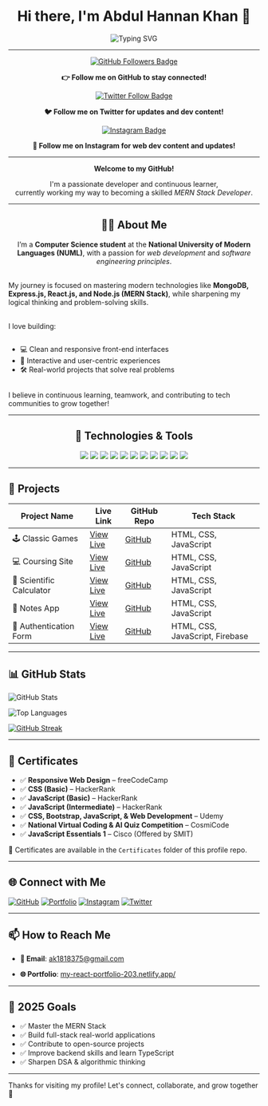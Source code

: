 <!-- Main Heading -->
<h1 align="center">Hi there, I'm Abdul Hannan Khan 👋</h1>

<p align="center">
  <img src="https://readme-typing-svg.demolab.com?font=Fira+Code&size=22&pause=1000&center=true&vCenter=true&width=435&lines=Welcome+to+my+GitHub!;I'm+a+Frontend+Developer.;Learning+MERN+Stack+Development.;A+JavaScript+Enthusiast." alt="Typing SVG" />
</p>

---

<!-- GitHub Follow -->
<p align="center">
  <a href="https://github.com/Hannankhan203" target="_blank">
    <img src="https://img.shields.io/github/followers/Hannankhan203?label=Follow&style=social" alt="GitHub Followers Badge" />
  </a>
</p>

<p align="center">
  <strong>👉 Follow me on GitHub to stay connected!</strong>
</p>

<!-- [![LinkedIn](https://img.shields.io/badge/LinkedIn-Follow-blue?logo=linkedin&style=social)](https://www.linkedin.com/in/abdul-hannan-khan-bab1a7361/) -->

<!-- Twitter Follow -->
<p align="center">
  <a href="https://x.com/Hannankhan203" target="_blank">
    <img src="https://img.shields.io/twitter/follow/Hannankhan203?style=social" alt="Twitter Follow Badge" />
  </a>
</p>

<p align="center">
  <strong>🐦 Follow me on Twitter for updates and dev content!</strong>
</p>

<!-- Instagram Follow -->
<p align="center">
  <a href="https://www.instagram.com/thewebdev_journey/" target="_blank">
    <img src="https://img.shields.io/badge/Follow@thewebdev__journey-E4405F?style=for-the-badge&logo=instagram&logoColor=white" alt="Instagram Badge" />
  </a>
</p>

<p align="center">
  <strong>📸 Follow me on Instagram for web dev content and updates!</strong>
</p>

---

<!-- Introduction -->
<p align="center">
  <strong>Welcome to my GitHub!</strong>
</p>

<p align="center">
  I'm a passionate developer and continuous learner,<br>
  currently working my way to becoming a skilled <em>MERN Stack Developer</em>.
</p>

---

<!-- About Section -->
<h2 align="center">👨‍💻 About Me</h2>

<!-- About Me -->
<p align="center">
  I’m a <strong>Computer Science student</strong> at the <strong>National University of Modern Languages (NUML)</strong>, with a passion for <em>web development</em> and <em>software engineering principles</em>.<br><br>
  
  My journey is focused on mastering modern technologies like <strong>MongoDB, Express.js, React.js, and Node.js (MERN Stack)</strong>, while sharpening my logical thinking and problem-solving skills.<br><br>
  
  I love building:<br>
  <ul style="display: inline-block; text-align: left;">
    <li>💻 Clean and responsive front-end interfaces</li>
    <li>🎯 Interactive and user-centric experiences</li>
    <li>🛠️ Real-world projects that solve real problems</li>
  </ul><br>
  
  I believe in continuous learning, teamwork, and contributing to tech communities to grow together!
</p>

---

<!-- Technologies and Tools -->
<h2 align="center">🔧 Technologies & Tools</h2>

<p align="center">
  <img src="https://img.shields.io/badge/JavaScript-F7DF1E?style=for-the-badge&logo=javascript&logoColor=black" />
  <img src="https://img.shields.io/badge/HTML5-E34F26?style=for-the-badge&logo=html5&logoColor=white" />
  <img src="https://img.shields.io/badge/CSS3-1572B6?style=for-the-badge&logo=css3&logoColor=white" />
  <img src="https://img.shields.io/badge/React-20232A?style=for-the-badge&logo=react&logoColor=61DAFB" />
  <img src="https://img.shields.io/badge/Bootstrap-7952B3?style=for-the-badge&logo=bootstrap&logoColor=white" />
  <img src="https://img.shields.io/badge/Git-F05032?style=for-the-badge&logo=git&logoColor=white" />
  <img src="https://img.shields.io/badge/GitHub-181717?style=for-the-badge&logo=github&logoColor=white" />
  <img src="https://img.shields.io/badge/VS%20Code-007ACC?style=for-the-badge&logo=visualstudiocode&logoColor=white" />
  <img src="https://img.shields.io/badge/Netlify-00C7B7?style=for-the-badge&logo=netlify&logoColor=white" />
  <img src="https://img.shields.io/badge/Firebase-FFCA28?style=for-the-badge&logo=firebase&logoColor=black" />
  <img src="https://img.shields.io/badge/GSAP-88CE02?style=for-the-badge&logo=greensock&logoColor=white" />
</p>

<!-- ![Node.js](https://img.shields.io/badge/-Node.js-339933?logo=node.js&logoColor=fff) -->
<!-- [![Bitbucket](https://img.shields.io/badge/Bitbucket-Visit-0052CC?logo=bitbucket&logoColor=white)](https://bitbucket.org/yourusername/) -->

---

## 📘 Projects

| Project Name             | Live Link                                                           | GitHub Repo                                                        | Tech Stack                      |
| ------------------------ | ------------------------------------------------------------------- | ------------------------------------------------------------------ | ------------------------------- |
| 🕹️ Classic Games         | [View Live](https://hannankhan203.github.io/Classic-Games/)         | [GitHub](https://github.com/Hannankhan203/Games)                   | HTML, CSS, JavaScript           |
| 💻 Coursing Site         | [View Live](https://hannankhan203.github.io/Coursing-Site/)         | [GitHub](https://github.com/Hannankhan203/Coursing-Site)           | HTML, CSS, JavaScript           |
| 🧮 Scientific Calculator | [View Live](https://hannankhan203.github.io/Scientific-Calculator/) | [GitHub](https://github.com/Hannankhan203/Scientific-Calculator)   | HTML, CSS, JavaScript           |
| 📓 Notes App             | [View Live](https://hannankhan203.github.io/Notes/)                 | [GitHub](https://github.com/Hannankhan203/Notes)                   | HTML, CSS, JavaScript           |
| 🔐 Authentication Form   | [View Live](https://authentication-form-203.netlify.app/)           | [GitHub](https://github.com/Hannankhan203/Authentication-Form.git) | HTML, CSS, JavaScript, Firebase |

---

## 📊 GitHub Stats

![GitHub Stats](https://github-readme-stats.vercel.app/api?username=Hannankhan203&show_icons=true&theme=default)

![Top Languages](https://github-readme-stats.vercel.app/api/top-langs/?username=Hannankhan203&layout=compact&theme=default)

[![GitHub Streak](https://github-readme-streak-stats.herokuapp.com/?user=Hannankhan203&theme=default)](https://git.io/streak-stats)

<!-- [![trophy](https://github-profile-trophy.vercel.app/?username=Hannankhan203&theme=algolia)](https://github.com/ryo-ma/github-profile-trophy) -->

<!-- ![Profile Views](https://komarev.com/ghpvc/?username=Hannankhan203&label=Profile%20views&color=0e75b6&style=flat) -->

---

## 🏅 Certificates

- ✅ **Responsive Web Design** – freeCodeCamp
- ✅ **CSS (Basic)** – HackerRank
- ✅ **JavaScript (Basic)** – HackerRank
- ✅ **JavaScript (Intermediate)** – HackerRank
- ✅ **CSS, Bootstrap, JavaScript, & Web Development** – Udemy
- ✅ **National Virtual Coding & AI Quiz Competition** – CosmiCode
- ✅ **JavaScript Essentials 1** – Cisco (Offered by SMIT)

📁 Certificates are available in the `Certificates` folder of this profile repo.

---

## 🌐 Connect with Me

<!-- [![LinkedIn](https://img.shields.io/badge/-LinkedIn-blue?logo=linkedin&logoColor=white)](https://www.linkedin.com/in/abdul-hannan-khan-bab1a7361/) -->

[![GitHub](https://img.shields.io/badge/-GitHub-181717?logo=github&logoColor=white)](https://github.com/Hannankhan203)
[![Portfolio](https://img.shields.io/badge/-Portfolio-000?logo=firefox&logoColor=white)](https://my-react-portfolio-203.netlify.app/)
[![Instagram](https://img.shields.io/badge/-Instagram-E4405F?logo=instagram&logoColor=white)](https://www.instagram.com/thewebdev_journey/)
[![Twitter](https://img.shields.io/badge/-Twitter-1DA1F2?logo=twitter&logoColor=white)](https://x.com/Hannankhan203)

---

## 📫 How to Reach Me

- **📧 Email**: ak1818375@gmail.com
<!-- - **💼 LinkedIn**: [linkedin.com/in/abdul-hannan-khan-16b358358](https://www.linkedin.com/in/abdul-hannan-khan-bab1a7361)   -->
- **🌐 Portfolio**: [my-react-portfolio-203.netlify.app/](https://my-react-portfolio-203.netlify.app/)

---

## 🎯 2025 Goals

- ✅ Master the MERN Stack
- ✅ Build full-stack real-world applications
- ✅ Contribute to open-source projects
- ✅ Improve backend skills and learn TypeScript
- ✅ Sharpen DSA & algorithmic thinking

---

Thanks for visiting my profile! Let's connect, collaborate, and grow together 🚀
